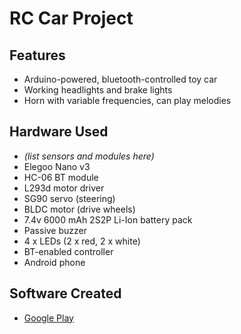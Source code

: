 # RC Car Project

## Features

 - Arduino-powered, bluetooth-controlled toy car
 - Working headlights and brake lights
 - Horn with variable frequencies, can play melodies

## Hardware Used

 - *(list sensors and modules here)*
 - Elegoo Nano v3
 - HC-06 BT module
 - L293d motor driver
 - SG90 servo (steering)
 - BLDC motor (drive wheels)
 - 7.4v 6000 mAh 2S2P Li-Ion battery pack
 - Passive buzzer
 - 4 x LEDs (2 x red, 2 x white)
 - BT-enabled controller
 - Android phone

## Software Created

 - [Google Play](#)
